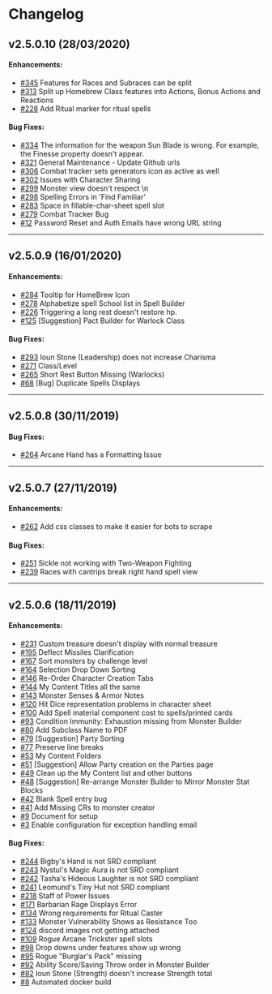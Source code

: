 # Changelog

## v2.5.0.10 (28/03/2020)

#### Enhancements:

- [#345](https://github.com/Orcpub/orcpub/issues/345) Features for Races and Subraces can be split
- [#313](https://github.com/Orcpub/orcpub/issues/313) Split up Homebrew Class features into Actions, Bonus Actions and Reactions
- [#228](https://github.com/Orcpub/orcpub/issues/228) Add Ritual marker for ritual spells

#### Bug Fixes:

- [#334](https://github.com/Orcpub/orcpub/issues/334) The information for the weapon Sun Blade is wrong. For example, the Finesse property doesn't appear.
- [#321](https://github.com/Orcpub/orcpub/issues/321) General Maintenance - Update Github urls
- [#306](https://github.com/Orcpub/orcpub/issues/306) Combat tracker sets generators icon as active as well 
- [#302](https://github.com/Orcpub/orcpub/issues/302) Issues with Character Sharing
- [#299](https://github.com/Orcpub/orcpub/issues/299) Monster view doesn't respect \n
- [#298](https://github.com/Orcpub/orcpub/issues/298) Spelling Errors in 'Find Familiar'
- [#283](https://github.com/Orcpub/orcpub/issues/283) Space in fillable-char-sheet spell slot
- [#279](https://github.com/Orcpub/orcpub/issues/279) Combat Tracker Bug
- [#12](https://github.com/Orcpub/orcpub/issues/12) Password Reset and Auth Emails have wrong URL string

---

## v2.5.0.9 (16/01/2020)

#### Enhancements:

- [#284](https://github.com/Orcpub/orcpub/issues/284) Tooltip for HomeBrew Icon
- [#278](https://github.com/Orcpub/orcpub/issues/278) Alphabetize spell School list in Spell Builder
- [#226](https://github.com/Orcpub/orcpub/issues/226) Triggering a long rest doesn't restore hp. 
- [#125](https://github.com/Orcpub/orcpub/issues/125) [Suggestion] Pact Builder for Warlock Class

#### Bug Fixes:

- [#293](https://github.com/Orcpub/orcpub/issues/293) Ioun Stone (Leadership) does not increase Charisma
- [#271](https://github.com/Orcpub/orcpub/issues/271) Class/Level
- [#265](https://github.com/Orcpub/orcpub/issues/265) Short Rest Button Missing (Warlocks)
- [#68](https://github.com/Orcpub/orcpub/issues/68) [Bug] Duplicate Spells Displays

---

## v2.5.0.8 (30/11/2019)

#### Bug Fixes:

- [#264](https://github.com/Orcpub/orcpub/issues/264) Arcane Hand has a Formatting Issue

---

## v2.5.0.7 (27/11/2019)

#### Enhancements:

- [#262](https://github.com/Orcpub/orcpub/issues/262) Add css classes to make it easier for bots to scrape

#### Bug Fixes:

- [#251](https://github.com/Orcpub/orcpub/issues/251) Sickle not working with Two-Weapon Fighting
- [#239](https://github.com/Orcpub/orcpub/issues/239) Races with cantrips break right hand spell view

---

## v2.5.0.6 (18/11/2019)

#### Enhancements:

- [#231](https://github.com/Orcpub/orcpub/issues/231) Custom treasure doesn't display with normal treasure
- [#195](https://github.com/Orcpub/orcpub/issues/195) Deflect Missiles Clarification
- [#167](https://github.com/Orcpub/orcpub/issues/167) Sort monsters by challenge level
- [#164](https://github.com/Orcpub/orcpub/issues/164) Selection Drop Down Sorting
- [#146](https://github.com/Orcpub/orcpub/issues/146) Re-Order Character Creation Tabs
- [#144](https://github.com/Orcpub/orcpub/issues/144) My Content Titles all the same
- [#143](https://github.com/Orcpub/orcpub/issues/143) Monster Senses & Armor Notes
- [#120](https://github.com/Orcpub/orcpub/issues/120) Hit Dice representation problems in character sheet
- [#100](https://github.com/Orcpub/orcpub/issues/100) Add Spell material component cost to spells/printed cards
- [#93](https://github.com/Orcpub/orcpub/issues/93) Condition Immunity: Exhaustion missing from Monster Builder
- [#80](https://github.com/Orcpub/orcpub/issues/80) Add Subclass Name to PDF
- [#79](https://github.com/Orcpub/orcpub/issues/79) [Suggestion] Party Sorting
- [#77](https://github.com/Orcpub/orcpub/issues/77) Preserve line breaks
- [#53](https://github.com/Orcpub/orcpub/issues/53) My Content Folders
- [#51](https://github.com/Orcpub/orcpub/issues/51) [Suggestion] Allow Party creation on the Parties page
- [#49](https://github.com/Orcpub/orcpub/issues/49) Clean up the My Content list and other buttons
- [#48](https://github.com/Orcpub/orcpub/issues/48) [Suggestion] Re-arrange Monster Builder to Mirror Monster Stat Blocks
- [#42](https://github.com/Orcpub/orcpub/issues/42) Blank Spell entry bug
- [#41](https://github.com/Orcpub/orcpub/issues/41) Add Missing CRs to monster creator
- [#9](https://github.com/Orcpub/orcpub/issues/9) Document for setup
- [#3](https://github.com/Orcpub/orcpub/issues/3) Enable configuration for exception handling email

#### Bug Fixes:

- [#244](https://github.com/Orcpub/orcpub/issues/244) Bigby's Hand is not SRD compliant
- [#243](https://github.com/Orcpub/orcpub/issues/243) Nystul's Magic Aura is not SRD compliant
- [#242](https://github.com/Orcpub/orcpub/issues/242) Tasha's Hideous Laughter is not SRD compliant
- [#241](https://github.com/Orcpub/orcpub/issues/241) Leomund's Tiny Hut not SRD compliant
- [#218](https://github.com/Orcpub/orcpub/issues/218) Staff of Power Issues
- [#171](https://github.com/Orcpub/orcpub/issues/171) Barbarian Rage Displays Error
- [#134](https://github.com/Orcpub/orcpub/issues/134) Wrong requirements for Ritual Caster
- [#133](https://github.com/Orcpub/orcpub/issues/133) Monster Vulnerability Shows as Resistance Too
- [#124](https://github.com/Orcpub/orcpub/issues/124) discord images not getting attached
- [#109](https://github.com/Orcpub/orcpub/issues/109) Rogue Arcane Trickster spell slots
- [#98](https://github.com/Orcpub/orcpub/issues/98) Drop downs under features show up wrong
- [#95](https://github.com/Orcpub/orcpub/issues/95) Rogue "Burglar's Pack" missing
- [#92](https://github.com/Orcpub/orcpub/issues/92) Ability Score/Saving Throw order in Monster Builder
- [#82](https://github.com/Orcpub/orcpub/issues/82) Ioun Stone (Strength) doesn't increase Strength total
- [#8](https://github.com/Orcpub/orcpub/issues/8) Automated docker build
